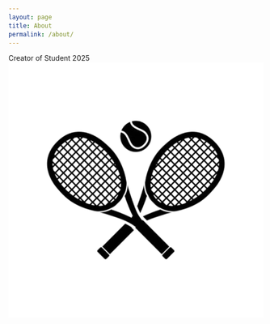 ```yaml
---
layout: page
title: About 
permalink: /about/
---
```


Creator of Student 2025
![alt text](image.png)











